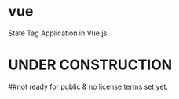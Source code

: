 # vue
State Tag Application in Vue.js

# UNDER CONSTRUCTION
##not ready for public & no license terms set yet.
